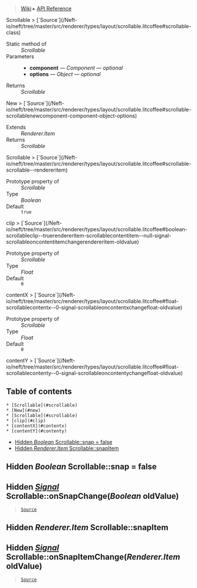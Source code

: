 > [Wiki](Home) ▸ [API Reference](API-Reference)

<dl></dl>
Scrollable
> [`Source`](/Neft-io/neft/tree/master/src/renderer/types/layout/scrollable.litcoffee#scrollable-class)

<dl><dt>Static method of</dt><dd><i>Scrollable</i></dd><dt>Parameters</dt><dd><ul><li><b>component</b> — <i>Component</i> — <i>optional</i></li><li><b>options</b> — <i>Object</i> — <i>optional</i></li></ul></dd><dt>Returns</dt><dd><i>Scrollable</i></dd></dl>
New
> [`Source`](/Neft-io/neft/tree/master/src/renderer/types/layout/scrollable.litcoffee#scrollable-scrollablenewcomponent-component-object-options)

<dl><dt>Extends</dt><dd><i>Renderer.Item</i></dd><dt>Returns</dt><dd><i>Scrollable</i></dd></dl>
Scrollable
> [`Source`](/Neft-io/neft/tree/master/src/renderer/types/layout/scrollable.litcoffee#scrollable-scrollable--rendereritem)

<dl><dt>Prototype property of</dt><dd><i>Scrollable</i></dd><dt>Type</dt><dd><i>Boolean</i></dd><dt>Default</dt><dd><code>true</code></dd></dl>
clip
> [`Source`](/Neft-io/neft/tree/master/src/renderer/types/layout/scrollable.litcoffee#boolean-scrollableclip--truerendereritem-scrollablecontentitem--null-signal-scrollableoncontentitemchangerendereritem-oldvalue)

<dl><dt>Prototype property of</dt><dd><i>Scrollable</i></dd><dt>Type</dt><dd><i>Float</i></dd><dt>Default</dt><dd><code>0</code></dd></dl>
contentX
> [`Source`](/Neft-io/neft/tree/master/src/renderer/types/layout/scrollable.litcoffee#float-scrollablecontentx--0-signal-scrollableoncontentxchangefloat-oldvalue)

<dl><dt>Prototype property of</dt><dd><i>Scrollable</i></dd><dt>Type</dt><dd><i>Float</i></dd><dt>Default</dt><dd><code>0</code></dd></dl>
contentY
> [`Source`](/Neft-io/neft/tree/master/src/renderer/types/layout/scrollable.litcoffee#float-scrollablecontenty--0-signal-scrollableoncontentychangefloat-oldvalue)

## Table of contents
    * [Scrollable](#scrollable)
    * [New](#new)
    * [Scrollable](#scrollable)
    * [clip](#clip)
    * [contentX](#contentx)
    * [contentY](#contenty)
  * [Hidden *Boolean* Scrollable::snap = false](#hidden-boolean-scrollablesnap--false)
  * [Hidden *Renderer.Item* Scrollable::snapItem](#hidden-rendereritem-scrollablesnapitem)

Hidden *Boolean* Scrollable::snap = false
-----------------------------------------
## Hidden [*Signal*](/Neft-io/neft/wiki/Signal-API.md#class-signal) Scrollable::onSnapChange(*Boolean* oldValue)

> [`Source`](/Neft-io/neft/tree/master/src/renderer/types/layout/scrollable.litcoffee#hidden-boolean-scrollablesnap--false-hidden-signal-scrollableonsnapchangeboolean-oldvalue)

Hidden *Renderer.Item* Scrollable::snapItem
-------------------------------------------
## Hidden [*Signal*](/Neft-io/neft/wiki/Signal-API.md#class-signal) Scrollable::onSnapItemChange(*Renderer.Item* oldValue)

> [`Source`](/Neft-io/neft/tree/master/src/renderer/types/layout/scrollable.litcoffee#hidden-rendereritem-scrollablesnapitem-hidden-signal-scrollableonsnapitemchangerendereritem-oldvalue)

